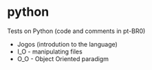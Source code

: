 # python
Tests on Python (code and comments in pt-BR0)

- Jogos (introdution to the language)
- I_O - manipulating files
- O_O - Object Oriented paradigm

